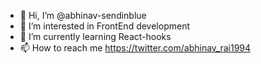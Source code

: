 - 👋 Hi, I’m @abhinav-sendinblue
- 👀 I’m interested in FrontEnd development
- 🌱 I’m currently learning React-hooks
- 📫 How to reach me https://twitter.com/abhinav_rai1994

<!---
abhinav-sendinblue/abhinav-sendinblue is a ✨ special ✨ repository because its `README.md` (this file) appears on your GitHub profile.
You can click the Preview link to take a look at your changes.
--->
